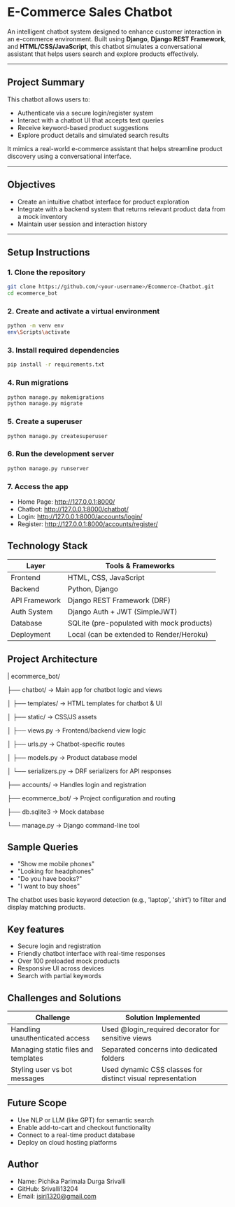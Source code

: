 # E-Commerce Sales Chatbot

An intelligent chatbot system designed to enhance customer interaction in an e-commerce environment. Built using **Django**, **Django REST Framework**, and **HTML/CSS/JavaScript**, this chatbot simulates a conversational assistant that helps users search and explore products effectively.

---

## Project Summary

This chatbot allows users to:
- Authenticate via a secure login/register system
- Interact with a chatbot UI that accepts text queries
- Receive keyword-based product suggestions
- Explore product details and simulated search results

It mimics a real-world e-commerce assistant that helps streamline product discovery using a conversational interface.

---

## Objectives

- Create an intuitive chatbot interface for product exploration
- Integrate with a backend system that returns relevant product data from a mock inventory
- Maintain user session and interaction history

---

## Setup Instructions

### 1. Clone the repository
```bash
git clone https://github.com/<your-username>/Ecommerce-Chatbot.git
cd ecommerce_bot
```

### 2. Create and activate a virtual environment
```bash
python -m venv env
env\Scripts\activate
```

### 3. Install required dependencies
```bash
pip install -r requirements.txt
```

### 4. Run migrations
```bash
python manage.py makemigrations
python manage.py migrate
```

### 5. Create a superuser
```bash
python manage.py createsuperuser
```

### 6. Run the development server
```bash
python manage.py runserver
```

### 7. Access the app
- Home Page: http://127.0.0.1:8000/
- Chatbot: http://127.0.0.1:8000/chatbot/
- Login: http://127.0.0.1:8000/accounts/login/
- Register: http://127.0.0.1:8000/accounts/register/

## Technology Stack
| Layer           | Tools & Frameworks                        |
|-----------------|-------------------------------------------|
| Frontend        | HTML, CSS, JavaScript                     |
| Backend         | Python, Django                            |
| API Framework	  | Django REST Framework (DRF)               |
| Auth System     |	Django Auth + JWT (SimpleJWT)             |
| Database	      | SQLite (pre-populated with mock products) |
| Deployment	    | Local (can be extended to Render/Heroku)  |

## Project Architecture

| ecommerce_bot/

├── chatbot/                → Main app for chatbot logic and views

│   ├── templates/          → HTML templates for chatbot & UI

│   ├── static/             → CSS/JS assets

│   ├── views.py            → Frontend/backend view logic

│   ├── urls.py             → Chatbot-specific routes

│   ├── models.py           → Product database model

│   └── serializers.py      → DRF serializers for API responses

├── accounts/               → Handles login and registration

├── ecommerce_bot/          → Project configuration and routing

├── db.sqlite3              → Mock database

└── manage.py               → Django command-line tool

## Sample Queries
- "Show me mobile phones"
- "Looking for headphones"
- "Do you have books?"
- "I want to buy shoes"

The chatbot uses basic keyword detection (e.g., 'laptop', 'shirt') to filter and display matching products.

## Key features
- Secure login and registration
- Friendly chatbot interface with real-time responses
- Over 100 preloaded mock products
- Responsive UI across devices
- Search with partial keywords

## Challenges and Solutions
| Challenge                           | Solution Implemented                               |
|-------------------------------------|----------------------------------------------------|
| Handling unauthenticated access     | Used @login_required decorator for sensitive views |
| Managing static files and templates | Separated concerns into dedicated folders          |
| Styling user vs bot messages        | Used dynamic CSS classes for distinct visual representation |

## Future Scope
- Use NLP or LLM (like GPT) for semantic search
- Enable add-to-cart and checkout functionality
- Connect to a real-time product database
- Deploy on cloud hosting platforms

## Author
- Name: Pichika Parimala Durga Srivalli
- GitHub: Srivalli13204
- Email: isiri1320@gmail.com
